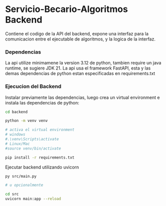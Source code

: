 # Servicio-Becario-Algoritmos Backend

Contiene el codigo de la API del backend, expone una interfaz para la
comunicacion entre el ejecutable de algoritmos, y la logica de la interfaz.

### Dependencias

La api utilize minimamene la version 3.12 de python, tambien require un java
runtime, se sugiere JDK 21. La api usa el framework FastAPI, esta y las demas
dependencias de python estan especificadas en requirements.txt

### Ejecucion del Backend

Instalar previamente las dependencias, luego crea un virtual environment e
instala las dependencias de python:

```bash
cd backend

python -m venv venv

# activa el virtual environment
# windows
#.\venv\Scripts\activate
# Linux/Mac
#source venv/bin/activate

pip install -r requirements.txt
```

Ejecutar backend utilizando uvicorn

```bash
py src/main.py

# u opcionalmente

cd src
uvicorn main:app --reload
```
